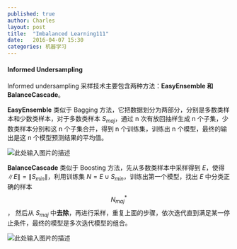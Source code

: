 ```yaml
---
published: true
author: Charles
layout: post
title:  "Imbalanced Learning111"
date:   2016-04-07 15:30
categories: 机器学习
---
```


#### Informed Undersampling
Informed undersampling 采样技术主要包含两种方法：**EasyEnsemble 和 BalanceCascade**。

**EasyEnsemble** 类似于 Bagging 方法，它把数据划分为两部分，分别是多数类样本和少数类样本，对于多数类样本 $S_{maj}$，通过 n 次有放回抽样生成 n 个子集，少数类样本分别和这 n 个子集合并，得到 n 个训练集，训练出 n 个模型，最终的输出是这 n 个模型预测结果的平均值。

![此处输入图片的描述][1]

**BalanceCascade** 类似于 Boosting 方法，先从多数类样本中采样得到 $E$，使得 $\|E\| = \|S_{min}\|$，利用训练集 $N = E \cup S_{min}$，训练出第一个模型，找出 $E$ 中分类正确的样本 $$N^{*}_{maj}$$， 然后从 $S_{maj}$ 中**去除**，再进行采样，重复上面的步骤，依次迭代直到满足某一停止条件，最终的模型是多次迭代模型的组合。

![此处输入图片的描述][2]


  [1]: http://7xjbdi.com1.z0.glb.clouddn.com/optimized-mahg.png?imageView2/2/w/400
  [2]: http://7xjbdi.com1.z0.glb.clouddn.com/2016-04-09_191514.png?imageView2/2/w/400